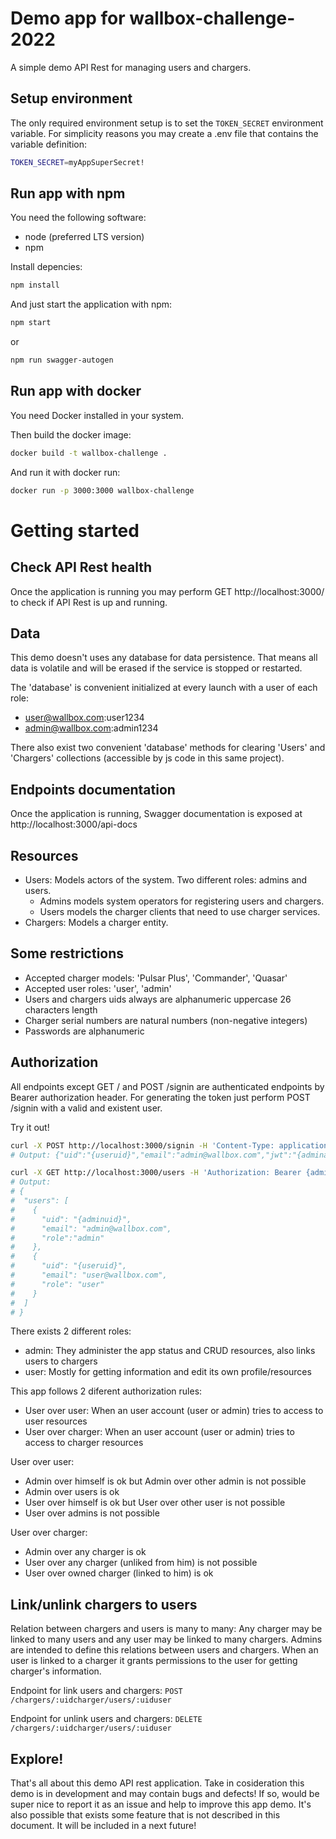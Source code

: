 # Demo app for wallbox-challenge-2022

A simple demo API Rest for managing users and chargers.

## Setup environment
The only required environment setup is to set the ```TOKEN_SECRET``` environment variable. For simplicity reasons you may create a .env file that contains the variable definition:

```bash
TOKEN_SECRET=myAppSuperSecret!
```

## Run app with npm
You need the following software:
 - node (preferred LTS version)
 - npm

Install depencies:
```bash
npm install
```
And just start the application with npm:
```bash
npm start
```
or
```bash
npm run swagger-autogen
```

## Run app with docker

You need Docker installed in your system.

Then build the docker image:

```bash
docker build -t wallbox-challenge .
```

And run it with docker run:

```bash
docker run -p 3000:3000 wallbox-challenge
```

# Getting started

## Check API Rest health

Once the application is running you may perform GET http://localhost:3000/ to check if API Rest is up and running.

## Data

This demo doesn't uses any database for data persistence. That means all data is volatile and will be erased if the service is stopped or restarted.

The 'database' is convenient initialized at every launch with a user of each role:
 * user@wallbox.com:user1234
 * admin@wallbox.com:admin1234

There also exist two convenient 'database' methods for clearing 'Users' and 'Chargers' collections (accessible by js code in this same project).

## Endpoints documentation

Once the application is running, Swagger documentation is exposed at http://localhost:3000/api-docs

## Resources
* Users: Models actors of the system. Two different roles: admins and users. 
  * Admins models system operators for registering users and chargers.
  * Users models the charger clients that need to use charger services.
* Chargers: Models a charger entity.

## Some restrictions

* Accepted charger models: 'Pulsar Plus', 'Commander', 'Quasar'
* Accepted user roles: 'user', 'admin'
* Users and chargers uids always are alphanumeric uppercase 26 characters length
* Charger serial numbers are natural numbers (non-negative integers)
* Passwords are alphanumeric

## Authorization

All endpoints except GET / and POST /signin are authenticated endpoints by Bearer authorization header. For generating the token just perform POST /signin with a valid and existent user.

Try it out!
```bash
curl -X POST http://localhost:3000/signin -H 'Content-Type: application/json' -d '{"email":"admin@wallbox.com","password":"admin1234"}'
# Output: {"uid":"{useruid}","email":"admin@wallbox.com","jwt":"{adminaccesstoken}"}

curl -X GET http://localhost:3000/users -H 'Authorization: Bearer {adminaccesstoken}'
# Output:
# {
#  "users": [
#    {
#      "uid": "{adminuid}",
#      "email": "admin@wallbox.com",
#      "role":"admin"
#    }, 
#    {
#      "uid": "{useruid}",
#      "email": "user@wallbox.com", 
#      "role": "user"
#    }
#  ]
# }
```

There exists 2 different roles: 
* admin: They administer the app status and CRUD resources, also links users to chargers
* user: Mostly for getting information and edit its own profile/resources

This app follows 2 diferent authorization rules:
* User over user: When an user account (user or admin) tries to access to user resources
* User over charger: When an user account (user or admin) tries to access to charger resources

User over user:
- Admin over himself is ok but Admin over other admin is not possible
- Admin over users is ok
- User over himself is ok but User over other user is not possible
- User over admins is not possible

User over charger:
- Admin over any charger is ok
- User over any charger (unliked from him) is not possible
- User over owned charger (linked to him) is ok

## Link/unlink chargers to users
Relation between chargers and users is many to many: Any charger may be linked to many users and any user may be linked to many chargers.
Admins are intended to define this relations between users and chargers. When an user is linked to a charger it grants permissions to the user for getting charger's information.

Endpoint for link users and chargers:
```POST /chargers/:uidcharger/users/:uiduser```

Endpoint for unlink users and chargers:
```DELETE /chargers/:uidcharger/users/:uiduser```

## Explore!
That's all about this demo API rest application.
Take in cosideration this demo is in development and may contain bugs and defects! If so, would be super nice to report it as an issue and help to improve this app demo.
It's also possible that exists some feature that is not described in this document. It will be included in a next future!
